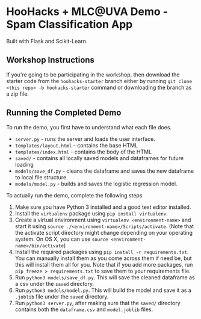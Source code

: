 # HooHacks + MLC@UVA Demo - Spam Classification App
Built with Flask and Scikit-Learn.

## Workshop Instructions
If you're going to be participating in the workshop, then download the starter code from the `hoohacks-starter` branch either by running `git clone <this repo> -b hoohacks-starter` command or downloading the branch as a zip file.

## Running the Completed Demo
To run the demo, you first have to understand what each file does.
* `server.py` - runs the server and loads the user interface.
* `templates/layout.html` - contains the base HTML
* `templates/index.html` - contains the body of the HTML
* `saved/` - contains all locally saved models and dataframes for future loading
* `models/save_df.py` - cleans the dataframe and saves the new dataframe to local file structure.
* `models/model.py` - builds and saves the logistic regression model.

To actually run the demo, complete the following steps
1. Make sure you have Python 3 installed and a good text editor installed.
2. Install the `virtualenv` package using `pip install virtualenv`.
3. Create a virtual environment using `virtualenv <environment-name>` and start it using `source ./<environment-name>/Scripts/activate`. (Note that the activate script directory might change depending on your operating system. On OS X, you can use `source <environment-name>/bin/activate`)
4. Install the required packages using `pip install -r requirements.txt`. You can manually install them as you come across them if need be, but this will install them all for you. Note that if you add more packages, run `pip freeze > requirements.txt` to save them to your requirements file.
5. Run `python3 models/save_df.py`. This will save the cleaned dataframe as a csv under the `saved` directory.
6. Run `python3 models/model.py`. This will build the model and save it as a `.joblib` file under the `saved` directory. 
7. Run `python3 server.py`, after making sure that the `saved/` directory contains both the `dataframe.csv` and `model.joblib` files.
